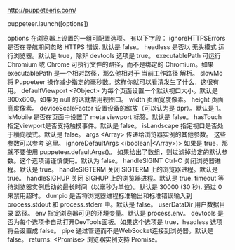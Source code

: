 http://puppeteerjs.com/

puppeteer.launch([options])

options <Object> 在浏览器上设置的一组可配置选项。 有以下字段：
    ignoreHTTPSErrors <boolean> 是否在导航期间忽略 HTTPS 错误. 默认是 false。
    headless <boolean> 是否以 无头模式 运行浏览器。默认是 true，除非 devtools 选项是 true。
    executablePath <string> 可运行 Chromium 或 Chrome 可执行文件的路径，而不是绑定的 Chromium。如果 executablePath 是一个相对路径，那么他相对于 当前工作路径 解析。
    slowMo <number> 将 Puppeteer 操作减少指定的毫秒数。这样你就可以看清发生了什么，这很有用。
    defaultViewport <?Object> 为每个页面设置一个默认视口大小。默认是 800x600。如果为 null 的话就禁用视图口。
    width <number> 页面宽度像素。
    height <number> 页面高度像素。
    deviceScaleFactor <number> 设置设备的缩放（可以认为是 dpr）。默认是 1。
    isMobile <boolean> 是否在页面中设置了 meta viewport 标签。默认是 false。
    hasTouch<boolean> 指定viewport是否支持触摸事件。默认是 false。
    isLandscape <boolean> 指定视口是否处于横向模式。默认是 false。
    args <Array<string>> 传递给浏览器实例的其他参数。 这些参数可以参考 这里。
    ignoreDefaultArgs <(boolean|<Array<string>>)> 如果是 true，那就不要使用 puppeteer.defaultArgs()。 如果给出了数组，则过滤掉给定的默认参数。这个选项请谨慎使用。默认为 false。
    handleSIGINT <boolean> Ctrl-C 关闭浏览器进程。默认是 true。
    handleSIGTERM <boolean> 关闭 SIGTERM 上的浏览器进程。默认是 true。
    handleSIGHUP <boolean> 关闭 SIGHUP 上的浏览器进程。默认是 true.
    timeout <number> 等待浏览器实例启动的最长时间（以毫秒为单位）。默认是 30000 (30 秒). 通过 0 来禁用超时。
    dumpio <boolean> 是否将浏览器进程标准输出和标准错误输入到 process.stdout 和 process.stderr 中。默认是 false。
    userDataDir <string> 用户数据目录 路径。
    env <Object> 指定浏览器可见的环境变量。默认是 process.env。
    devtools <boolean> 是否为每个选项卡自动打开DevTools面板。如果这个选项是 true，headless 选项将会设置成 false。
    pipe <boolean> 通过管道而不是WebSocket连接到浏览器。默认是 false。
returns: <Promise<Browser>> 浏览器实例支持 Promise。


